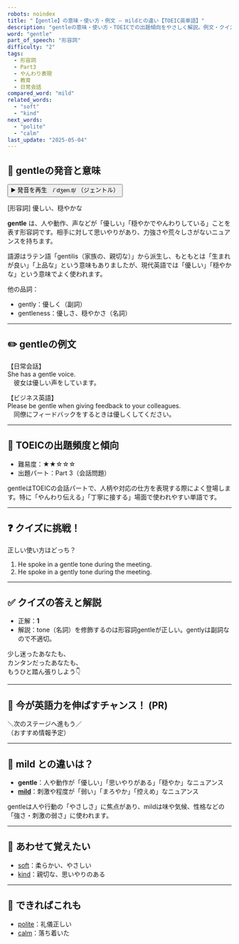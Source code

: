 ```yaml
---
robots: noindex
title: "【gentle】の意味・使い方・例文 ― mildとの違い【TOEIC英単語】"
description: "gentleの意味・使い方・TOEICでの出題傾向をやさしく解説。例文・クイズ付きでmildとの違いもわかりやすく学べます。"
word: "gentle"
part_of_speech: "形容詞"
difficulty: "2"
tags:
  - 形容詞
  - Part3
  - やんわり表現
  - 教育
  - 日常会話
compared_word: "mild"
related_words:
  - "soft"
  - "kind"
next_words:
  - "polite"
  - "calm"
last_update: "2025-05-04"
---
```


## 🔰 gentleの発音と意味

<button class="play-audio" onclick="playTTS('gentle')">
  <span class="play-audio-main">
    ▶️ 発音を再生　/ˈdʒen.tl̩/
  </span>
  <span class="play-audio-sub">
    （ジェントル）
  </span>
</button>

[形容詞] 優しい、穏やかな

**gentle** は、人や動作、声などが「優しい」「穏やかでやんわりしている」ことを表す形容詞です。相手に対して思いやりがあり、力強さや荒々しさがないニュアンスを持ちます。

語源はラテン語「gentilis（家族の、親切な）」から派生し、もともとは「生まれが良い」「上品な」という意味もありましたが、現代英語では「優しい」「穏やかな」という意味でよく使われます。

他の品詞：  
- gently：優しく（副詞）
- gentleness：優しさ、穏やかさ（名詞）

---

## ✏️ gentleの例文

【日常会話】  
She has a gentle voice.  
　彼女は優しい声をしています。

【ビジネス英語】  
Please be gentle when giving feedback to your colleagues.  
　同僚にフィードバックをするときは優しくしてください。

---

## 🎯 TOEICの出題頻度と傾向

- 難易度：★★☆☆☆
- 出題パート：Part 3（会話問題）

gentleはTOEICの会話パートで、人柄や対応の仕方を表現する際によく登場します。特に「やんわり伝える」「丁寧に接する」場面で使われやすい単語です。

---

## ❓ クイズに挑戦！

正しい使い方はどっち？

1. He spoke in a gentle tone during the meeting.  
2. He spoke in a gently tone during the meeting.

---

## ✅ クイズの答えと解説

- 正解：**1**
- 解説：tone（名詞）を修飾するのは形容詞gentleが正しい。gentlyは副詞なので不適切。

少し迷ったあなたも、  
カンタンだったあなたも、  
もうひと踏ん張りしよう👇️

---

## 🚀 今が英語力を伸ばすチャンス！ (PR)

<div class="info-center">
＼次のステージへ進もう／<br>  
（おすすめ情報予定）
</div>

---

## 🤔  mild との違いは？

- **gentle**：人や動作が「優しい」「思いやりがある」「穏やか」なニュアンス
- **[mild](/word/mild)**：刺激や程度が「弱い」「まろやか」「控えめ」なニュアンス

gentleは人や行動の「やさしさ」に焦点があり、mildは味や気候、性格などの「強さ・刺激の弱さ」に使われます。

---

## 🧩 あわせて覚えたい

- [soft](/word/soft)：柔らかい、やさしい
- [kind](/word/kind)：親切な、思いやりのある

---

## 📖 できればこれも

- [polite](/word/polite)：礼儀正しい
- [calm](/word/calm)：落ち着いた

<!-- cvid: aid04_bid07 -->
